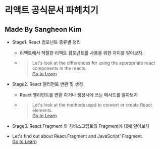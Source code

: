 # 리액트 공식문서 파헤치기

## Made By Sangheon Kim

 - Stage1. React 컴포넌트 종류별 정리
    - 리액트에서 적절한 리액트 컴포넌트를 사용을 위한 차이를 알아보자.
    - > Let's look at the differences for using the appropriate react components in the reacts. <br />
 <a href="https://github.com/sangheon-kim/React-docs-analyze/blob/master/src/Pages/1.ComponentType/README.md">Go to Learn</a>

 - Stage2. React 엘리먼트 변환 및 생성
    - React 엘리먼트를 변환 하거나 생성시에 쓰는 메서드를 알아보자
    - > Let's look at the methods used to convert or create React elements. <br />
 <a href="https://github.com/sangheon-kim/React-docs-analyze/blob/master/src/Pages/2.ElementConversion/README.md">Go to Learn</a>
 
 - Stage3. React.Fragment 와 자바스크립트의 Fragment에 대해 알아보자
 - Let's find out about React.Fragment and JavaScript' Fragment.<br />
<a href="https://github.com/sangheon-kim/React-docs-analyze/blob/master/src/Pages/3.Fragments/README.md">Go to Learn</a>
 